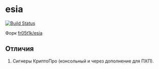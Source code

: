 # esia

[![Build Status](https://github.com/ilimurzin/esia/actions/workflows/tests.yml/badge.svg)](https://github.com/ilimurzin/esia/actions/workflows/tests.yml)

Форк [fr05t1k/esia](https://github.com/fr05t1k/esia)

## Отличия

1. Сигнеры КриптоПро (консольный и через дополнение для ПХП).
